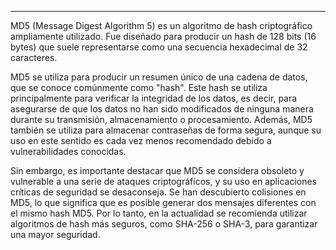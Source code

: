 
---
MD5 (Message Digest Algorithm 5) es un algoritmo de hash criptográfico ampliamente utilizado. Fue diseñado para producir un hash de 128 bits (16 bytes) que suele representarse como una secuencia hexadecimal de 32 caracteres.

MD5 se utiliza para producir un resumen único de una cadena de datos, que se conoce comúnmente como "hash". Este hash se utiliza principalmente para verificar la integridad de los datos, es decir, para asegurarse de que los datos no han sido modificados de ninguna manera durante su transmisión, almacenamiento o procesamiento. Además, MD5 también se utiliza para almacenar contraseñas de forma segura, aunque su uso en este sentido es cada vez menos recomendado debido a vulnerabilidades conocidas.

Sin embargo, es importante destacar que MD5 se considera obsoleto y vulnerable a una serie de ataques criptográficos, y su uso en aplicaciones críticas de seguridad se desaconseja. Se han descubierto colisiones en MD5, lo que significa que es posible generar dos mensajes diferentes con el mismo hash MD5. Por lo tanto, en la actualidad se recomienda utilizar algoritmos de hash más seguros, como SHA-256 o SHA-3, para garantizar una mayor seguridad.